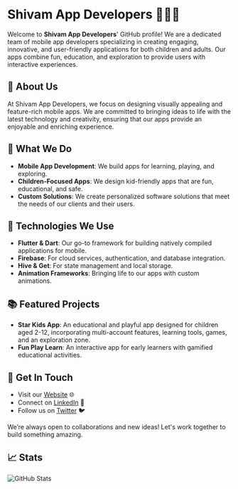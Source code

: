 # Shivam App Developers 👨‍💻📱

Welcome to **Shivam App Developers**' GitHub profile! We are a dedicated team of mobile app developers specializing in creating engaging, innovative, and user-friendly applications for both children and adults. Our apps combine fun, education, and exploration to provide users with interactive experiences.

## 🚀 About Us
At Shivam App Developers, we focus on designing visually appealing and feature-rich mobile apps. We are committed to bringing ideas to life with the latest technology and creativity, ensuring that our apps provide an enjoyable and enriching experience.

## 🌟 What We Do
- **Mobile App Development**: We build apps for learning, playing, and exploring. 
- **Children-Focused Apps**: We design kid-friendly apps that are fun, educational, and safe.
- **Custom Solutions**: We create personalized software solutions that meet the needs of our clients and their users.
  
## 🔧 Technologies We Use
- **Flutter & Dart**: Our go-to framework for building natively compiled applications for mobile.
- **Firebase**: For cloud services, authentication, and database integration.
- **Hive & Get**: For state management and local storage.
- **Animation Frameworks**: Bringing life to our apps with custom animations.

## 📚 Featured Projects
- **Star Kids App**: An educational and playful app designed for children aged 2-12, incorporating multi-account features, learning tools, games, and an exploration zone.
- **Fun Play Learn**: An interactive app for early learners with gamified educational activities.

## 👥 Get In Touch
- Visit our [Website](#) 🌐
- Connect on [LinkedIn](#) 🔗
- Follow us on [Twitter](#) 🐦

We’re always open to collaborations and new ideas! Let's work together to build something amazing.

## 📈 Stats
![GitHub Stats](https://github-readme-stats.vercel.app/api?username=shivam-app-developers&show_icons=true&theme=radical)


